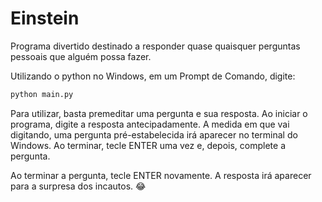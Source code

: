 # Einstein
Programa divertido destinado a responder quase quaisquer perguntas pessoais que alguém possa fazer.

Utilizando o python no Windows, em um Prompt de Comando, digite:

```python
python main.py
```

Para utilizar, basta premeditar uma pergunta e sua resposta. Ao iniciar o programa, digite a resposta antecipadamente. A medida em que vai digitando, uma pergunta pré-estabelecida irá aparecer no terminal do Windows. Ao terminar, tecle ENTER uma vez e, depois, complete a pergunta.

Ao terminar a pergunta, tecle ENTER novamente. A resposta irá aparecer para a surpresa dos incautos. 😂

